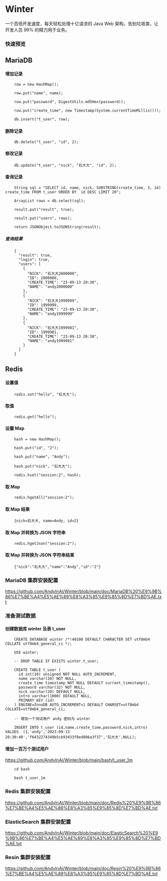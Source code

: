 
# Winter
一个百倍开发速度，每天轻松处理十亿请求的 Java Web 架构，告别垃圾类，让开发人员 99% 的精力用于业务。


### 快速预览

## MariaDB

#### 增加记录
		
		row = new HashMap();

		row.put("name", name);

		row.put("password", DigestUtils.md5Hex(password));

		row.put("create_time", new Timestamp(System.currentTimeMillis()));

		db.insert("t_user", row);

#### 删除记录

		db.delete("t_user", "id", 2);

#### 修改记录

		db.update("t_user", "nick", "石大大", "id", 2);

#### 查询记录

		String sql = "SELECT id, name, nick, SUBSTRING(create_time, 3, 14) create_time FROM t_user ORDER BY  id DESC LIMIT 20";

		ArrayList rows = db.select(sql);

		result.put("result", true);

		result.put("users", rows);

		return JSONObject.toJSONString(result);

##### 查询结果

		{
		  "result": true,
		  "login": true,
		  "users": [
		    {
		      "NICK": "石大大2000000",
		      "ID": 2000000,
		      "CREATE_TIME": "23-09-13 20:30",
		      "NAME": "andy2000000"
		    },
		    {
		      "NICK": "石大大1999999",
		      "ID": 1999999,
		      "CREATE_TIME": "23-09-13 20:30",
		      "NAME": "andy1999999"
		    },
		    {
		      "NICK": "石大大1999981",
		      "ID": 1999981,
		      "CREATE_TIME": "23-09-13 20:30",
		      "NAME": "andy1999981"
		    }
		  ]
		}		

## Redis

#### 设置值

		redis.set("hello", "石大大");

#### 取值

		redis.get("hello");

#### 设置 Map

		hash = new HashMap();

		hash.put("id", "2");

		hash.put("name", "Andy");

		hash.put("nick", "石大大");

		redis.hset("session:2", hash);

#### 取 Map

		redis.hgetAll("session:2");

#### 取 Map 结果

		{nick=石大大, name=Andy, id=2}

#### 取 Map 并转换为 JSON 字符串

		redis.hgetJson("session:2");

#### 取 Map 并转换为 JSON 字符串结果

		{"nick":"石大大","name":"Andy","id":"2"}


### MariaDB 集群安装配置 

<https://github.com/AndyInAi/Winter/blob/main/doc/MariaDB%20%E9%9B%86%E7%BE%A4%E5%AE%89%E8%A3%85%E9%85%8D%E7%BD%AE.txt>


### 准备测试数据

#### 创建数据库 winter 及表 t_user 

		CREATE DATABASE winter /*!40100 DEFAULT CHARACTER SET utf8mb4 COLLATE utf8mb4_general_ci */;

		USE winter;

		-- DROP TABLE IF EXISTS winter.t_user;

		CREATE TABLE t_user (
		  id int(10) unsigned NOT NULL AUTO_INCREMENT,
		  name varchar(20) NOT NULL,
		  create_time timestamp NOT NULL DEFAULT current_timestamp(),
		  password varchar(32) NOT NULL,
		  nick varchar(20) DEFAULT NULL,
		  intro varchar(1000) DEFAULT NULL,
		  PRIMARY KEY (id)
		) ENGINE=InnoDB AUTO_INCREMENT=1 DEFAULT CHARSET=utf8mb4 COLLATE=utf8mb4_general_ci;

		-- 增加一个测试用户 andy 密码为 winter

		INSERT INTO t_user (id,name,create_time,password,nick,intro) VALUES  (1,'andy','2023-09-13 20:30:40','f6432274349b5cb93433f8ed886a3f37','石大大',NULL);

#### 增加一百万个测试用户

<https://github.com/AndyInAi/Winter/blob/main/bash/t_user_1m>

		cd bash

		bash t_user_1m


### Redis 集群安装配置

<https://github.com/AndyInAi/Winter/blob/main/doc/Redis%20%E9%9B%86%E7%BE%A4%E5%AE%89%E8%A3%85%E9%85%8D%E7%BD%AE.txt>


### ElasticSearch 集群安装配置
<https://github.com/AndyInAi/Winter/blob/main/doc/ElasticSearch%20%E9%9B%86%E7%BE%A4%E5%AE%89%E8%A3%85%E9%85%8D%E7%BD%AE.txt>


### Resin 集群安装配置
<https://github.com/AndyInAi/Winter/blob/main/doc/Resin%20%E9%9B%86%E7%BE%A4%E5%AE%89%E8%A3%85%E9%85%8D%E7%BD%AE.txt>


